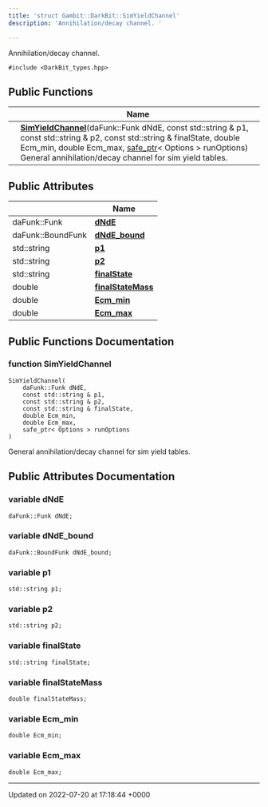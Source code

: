 ```yaml
---
title: 'struct Gambit::DarkBit::SimYieldChannel'
description: 'Annihilation/decay channel. '

---
```









Annihilation/decay channel. 


`#include <DarkBit_types.hpp>`

## Public Functions

|                | Name           |
| -------------- | -------------- |
| | **[SimYieldChannel](/documentation/code/classes/structgambit_1_1darkbit_1_1simyieldchannel/#function-simyieldchannel)**(daFunk::Funk dNdE, const std::string & p1, const std::string & p2, const std::string & finalState, double Ecm_min, double Ecm_max, [safe_ptr](/documentation/code/classes/classgambit_1_1safe__ptr/)< Options > runOptions)<br>General annihilation/decay channel for sim yield tables.  |

## Public Attributes

|                | Name           |
| -------------- | -------------- |
| daFunk::Funk | **[dNdE](/documentation/code/classes/structgambit_1_1darkbit_1_1simyieldchannel/#variable-dnde)**  |
| daFunk::BoundFunk | **[dNdE_bound](/documentation/code/classes/structgambit_1_1darkbit_1_1simyieldchannel/#variable-dnde-bound)**  |
| std::string | **[p1](/documentation/code/classes/structgambit_1_1darkbit_1_1simyieldchannel/#variable-p1)**  |
| std::string | **[p2](/documentation/code/classes/structgambit_1_1darkbit_1_1simyieldchannel/#variable-p2)**  |
| std::string | **[finalState](/documentation/code/classes/structgambit_1_1darkbit_1_1simyieldchannel/#variable-finalstate)**  |
| double | **[finalStateMass](/documentation/code/classes/structgambit_1_1darkbit_1_1simyieldchannel/#variable-finalstatemass)**  |
| double | **[Ecm_min](/documentation/code/classes/structgambit_1_1darkbit_1_1simyieldchannel/#variable-ecm-min)**  |
| double | **[Ecm_max](/documentation/code/classes/structgambit_1_1darkbit_1_1simyieldchannel/#variable-ecm-max)**  |

## Public Functions Documentation

### function SimYieldChannel

```
SimYieldChannel(
    daFunk::Funk dNdE,
    const std::string & p1,
    const std::string & p2,
    const std::string & finalState,
    double Ecm_min,
    double Ecm_max,
    safe_ptr< Options > runOptions
)
```

General annihilation/decay channel for sim yield tables. 

## Public Attributes Documentation

### variable dNdE

```
daFunk::Funk dNdE;
```


### variable dNdE_bound

```
daFunk::BoundFunk dNdE_bound;
```


### variable p1

```
std::string p1;
```


### variable p2

```
std::string p2;
```


### variable finalState

```
std::string finalState;
```


### variable finalStateMass

```
double finalStateMass;
```


### variable Ecm_min

```
double Ecm_min;
```


### variable Ecm_max

```
double Ecm_max;
```


-------------------------------

Updated on 2022-07-20 at 17:18:44 +0000